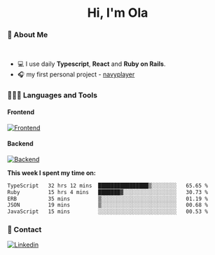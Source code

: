 <h1 align="center">Hi, I'm Ola</h1>

### 💅 About Me

<br/>

- 💻 I use daily **Typescript**, **React** and **Ruby on Rails**.
- 🎧 my first personal project - [navyplayer](https://navyplayer.netlify.app/)

### 👩🏻‍💻 Languages and Tools

#### Frontend

[![Frontend](https://skillicons.dev/icons?i=react,nextjs,ts,js,html,css,scss,tailwind)](https://skillicons.dev)

#### Backend
[![Backend](https://skillicons.dev/icons?i=nodejs,express,nestjs,rails,graphql)](https://skillicons.dev)

**This week I spent my time on:**

<!--START_SECTION:waka-->

```txt
TypeScript   32 hrs 12 mins  ████████████████▒░░░░░░░░   65.65 %
Ruby         15 hrs 4 mins   ███████▓░░░░░░░░░░░░░░░░░   30.73 %
ERB          35 mins         ▒░░░░░░░░░░░░░░░░░░░░░░░░   01.19 %
JSON         19 mins         ▒░░░░░░░░░░░░░░░░░░░░░░░░   00.68 %
JavaScript   15 mins         ░░░░░░░░░░░░░░░░░░░░░░░░░   00.53 %
```

<!--END_SECTION:waka-->

### 📨 Contact
  
[![Linkedin](https://skillicons.dev/icons?i=linkedin)](https://linkedin.com/in/aleksandra-kamińska)
